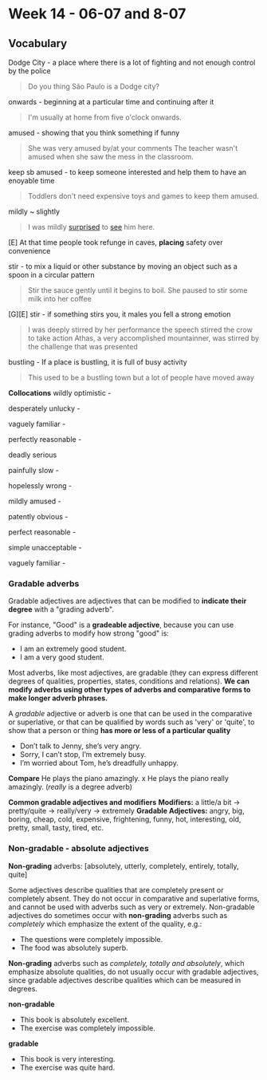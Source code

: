 # Week 14 - 06-07 and 8-07

## Vocabulary

Dodge City - a place where there is a lot of fighting and not enough control by the police
> Do you thing São Paulo is a Dodge city?

onwards - beginning at a particular time and continuing after it
> I'm usually at home from five o'clock onwards.

amused - showing that you think something if funny
> She was very amused by/at your comments
> The teacher wasn't amused when she saw the mess in the classroom.

keep sb amused - to keep someone interested and help them to have an enoyable time
> Toddlers don't need expensive toys and games to keep them amused.

mildly ~ slightly
> I was mildly [surprised](https://dictionary.cambridge.org/dictionary/english/surprised "surprised") to [see](https://dictionary.cambridge.org/dictionary/english/see "see") him here.

[E] At that time people took refunge in caves, **placing** safety over convenience

stir - to mix a liquid or other substance by moving an object such as a spoon in a circular pattern
> Stir the sauce gently until it begins to boil.
> She paused to stir some milk into her coffee

[G][E] stir - if something stirs you, it males you fell a strong emotion
> I was deeply stirred by her performance
> the speech stirred the crow to take action
> Athas, a very accomplished mountainner, was stirred by the challenge that was presented

bustling - If a place is bustling, it is full of busy activity
> This used to be a bustling town but a lot of people have moved away 

**Collocations**
wildly optimistic - 
>

desperately unlucky - 
>

vaguely familiar - 
>

perfectly reasonable - 
>

deadly serious
> 

painfully slow - 
> 

hopelessly wrong -
>

mildly amused -
>

patently obvious -
>

perfect reasonable -
> 

simple unacceptable -
>

vaguely familiar -
> 


### Gradable adverbs
Gradable adjectives are adjectives that can be modified to **indicate their degree** with a "grading adverb".

For instance, "Good" is a **gradeable adjective**, because you can use grading adverbs to modify how strong "good" is:  
  
- I am an extremely good student.  
- I am a very good student.

Most adverbs, like most adjectives, are gradable (they can express different degrees of qualities, properties, states, conditions and relations). **We can modify adverbs using other types of adverbs and comparative forms to make longer adverb phrases.**

A _gradable_ adjective or adverb is one that can be used in the comparative or superlative, or that can be qualified by words such as 'very' or 'quite', to show that a person or thing **has more or less of a particular quality**

- Don’t talk to Jenny, she’s very angry.
- Sorry, I can’t stop, I’m extremely busy.
- I’m worried about Tom, he’s dreadfully unhappy.

**Compare**
He plays the piano amazingly. x He plays the piano really amazingly. (_really_  is a degree adverb)

**Common gradable adjectives and modifiers**
**Modifiers:**	a little/a bit →	pretty/quite →	really/very →	extremely
**Gradable Adjectives:**	angry, big, boring, cheap, cold, expensive, frightening, funny, hot, interesting, old, pretty, small, tasty, tired, etc.

### Non-gradable - absolute adjectives
**Non-grading** adverbs: [absolutely, utterly, completely, entirely, totally, quite]

Some adjectives describe qualities that are completely present or completely absent. They do not occur in comparative and superlative forms, and cannot be used with adverbs such as very or extremely. Non-gradable adjectives do sometimes occur with **non-grading** adverbs such as *completely* which emphasize the extent of the quality, e.g.:

- The questions were completely impossible.
- The food was absolutely superb.

**Non-grading** adverbs such as *completely, totally and absolutely*, which emphasize absolute qualities, do not usually occur with gradable adjectives, since gradable adjectives describe qualities which can be measured in degrees.

**non-gradable**

- This book is absolutely excellent.	
- The exercise was completely impossible.

**gradable**
- This book is very interesting.
- The exercise was quite hard. 
